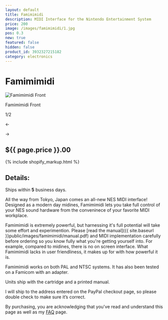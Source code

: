 ```yaml
---
layout: default
title: Famimimidi
description: MIDI Interface for the Nintendo Entertainment System
price: 200
image: /images/famimimidi/1.jpg
pos: 0.3
new: true
featured: false
hidden: false
product_id: 3932327215182
category: electronics
---
```

# Famimimidi

<div class="gallery">
	<img src="{{ site.baseurl }}public/images/famimimidi/1.jpg" alt="Famimimidi Front" id="gallery_image" onclick="cycle(1); return false;">
	<p id="gallery_subtitle">Famimimidi Front</p>
	<p id="gallery_pos_text">1/2</p>
	<div id="gallery_nav">
		<p id="gallery_nav_left" onclick="cycle(0); return false;">←</p>
		<p id="gallery_nav_right" onclick="cycle(1); return false;">→</p>
	</div>
</div>

## ${{ page.price }}.00

{% include shopify_markup.html %}

## Details:

Ships within **5** business days.

All the way from Tokyo, Japan comes an all-new NES MIDI interface! Designed as a modern day midines, Famimimidi lets you take full control of your NES sound hardware from the conveninece of your favorite MIDI workplace.

Famimimidi is extremely powerful, but harnessing it's full potential will take some effort and experimention. Please [read the manual]({{ site.baseurl }}public/images/famimimidi/manual.pdf) and MIDI implementation carefully before ordering so you know fully what you're getting yourself into. For example, compared to midines, there is no on screen interface. What Famimimidi lacks in user friendliness, it makes up for with how powerful it is.

Famimimidi works on both PAL and NTSC systems. It has also been tested on a Famicom with an adapter.

Units ship with the cartridge and a printed manual.

I will ship to the address entered on the PayPal checkout page, so please double check to make sure it’s correct.

By purchasing, you are acknowledging that you've read and understand this page as well as my [FAQ](/faq) page.

<script src="{{ site.baseurl }}public/js/famimimidigallery.js"></script>
